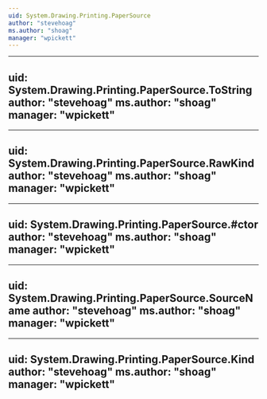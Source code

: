 ```yaml
---
uid: System.Drawing.Printing.PaperSource
author: "stevehoag"
ms.author: "shoag"
manager: "wpickett"
---
```


---
uid: System.Drawing.Printing.PaperSource.ToString
author: "stevehoag"
ms.author: "shoag"
manager: "wpickett"
---

---
uid: System.Drawing.Printing.PaperSource.RawKind
author: "stevehoag"
ms.author: "shoag"
manager: "wpickett"
---

---
uid: System.Drawing.Printing.PaperSource.#ctor
author: "stevehoag"
ms.author: "shoag"
manager: "wpickett"
---

---
uid: System.Drawing.Printing.PaperSource.SourceName
author: "stevehoag"
ms.author: "shoag"
manager: "wpickett"
---

---
uid: System.Drawing.Printing.PaperSource.Kind
author: "stevehoag"
ms.author: "shoag"
manager: "wpickett"
---

